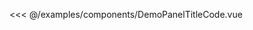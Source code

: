 <!--
 * @Description: 无
 * @Author: Sue
 * @Date: 2020-09-22 14:26:18
 * @LastEditors: Sue
 * @LastEditTime: 2020-10-13 17:49:29
-->
<DemoBlock title="PanelTitle | Collapse" desc="panel-title | 折叠面板">
   <DemoPanelTitle />

  <highlight-code slot="code" lang="vue">

<<< @/examples/components/DemoPanelTitleCode.vue

  </highlight-code>
</DemoBlock>

<DemoTable title="参数" :tableBody="tableBody" :tableHead="tableHead"/>
<DemoTable title="Slots" :tableBody="slotBody" :tableHead="slotHead"/>

<script>
  export default {
    data() {
      return {
        //表头为字符串，写法和md一样，中间以`|`间隔就行
        tableHead: `参数 | 说明 | 类型 | 可选值 | 默认值`,
        //表格数据为数组，其中每一项为字符串，代表每一行要展示的数据，写法也和md一样，中间以`|`间隔就行
        tableBody: [
          `title | 标题 | String | - | -`,
          `noLine | 左边色条 | Boolean | - | -`,
          `borderB | 底部边框 | Boolean | - | -`,
          `link | 跳转地址、路由 | String,Object | - | -`,
          `icon | 右侧icon | String | - | -`,
        ],
        //表头为字符串，写法和md一样，中间以`|`间隔就行
        slotHead: `插槽名 | 说明 | 参数 `,
        //表格数据为数组，其中每一项为字符串，代表每一行要展示的数据，写法也和md一样，中间以`|`间隔就行
        slotBody: [
          `默认插槽(default) | 与标题同层 | -`,
          `icon | 左侧icon | -`,
          `right | 右侧icon | -`,
        ],
      }
    },

  }
</script>
